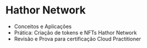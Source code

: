 # Hathor Network

* Conceitos e Aplicações
* Prática: Criação de tokens e NFTs Hathor Network
* Revisão e Prova para certificação Cloud Practitioner
